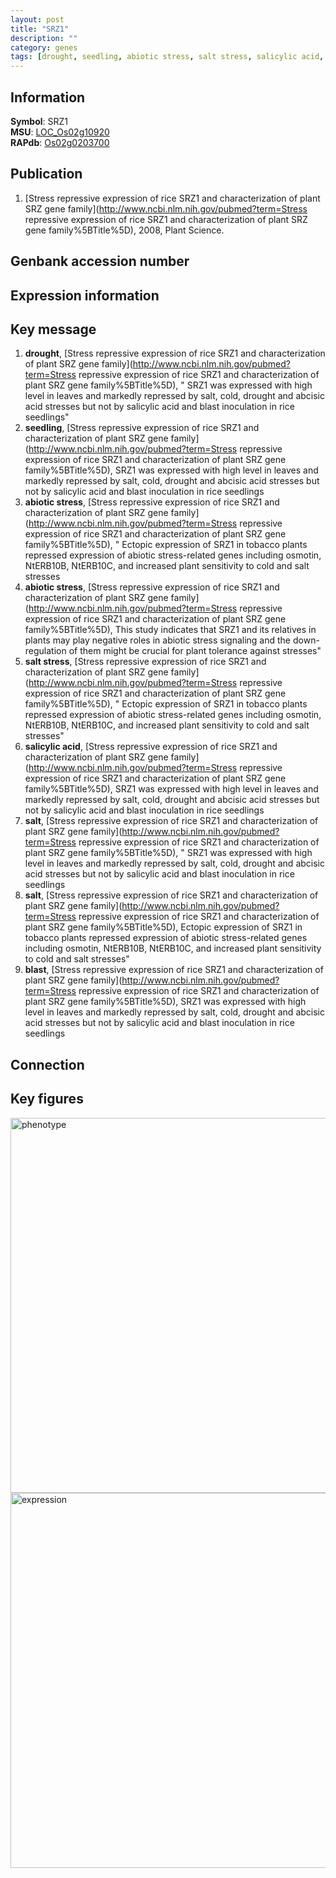 ```yaml
---
layout: post
title: "SRZ1"
description: ""
category: genes
tags: [drought, seedling, abiotic stress, salt stress, salicylic acid, salt, blast, Gene]
---
```


## Information
__Symbol__: SRZ1  
__MSU__: [LOC_Os02g10920](http://rice.plantbiology.msu.edu/cgi-bin/ORF_infopage.cgi?orf=LOC_Os02g10920)  
__RAPdb__: [Os02g0203700](http://rapdb.dna.affrc.go.jp/viewer/gbrowse_details/irgsp1?name=Os02g0203700)  

## Publication
1. [Stress repressive expression of rice SRZ1 and characterization of plant SRZ gene family](http://www.ncbi.nlm.nih.gov/pubmed?term=Stress repressive expression of rice SRZ1 and characterization of plant SRZ gene family%5BTitle%5D), 2008, Plant Science.

## Genbank accession number

## Expression information

## Key message
1. __drought__, [Stress repressive expression of rice SRZ1 and characterization of plant SRZ gene family](http://www.ncbi.nlm.nih.gov/pubmed?term=Stress repressive expression of rice SRZ1 and characterization of plant SRZ gene family%5BTitle%5D), " SRZ1 was expressed with high level in leaves and markedly repressed by salt, cold, drought and abcisic acid stresses but not by salicylic acid and blast inoculation in rice seedlings"
2. __seedling__, [Stress repressive expression of rice SRZ1 and characterization of plant SRZ gene family](http://www.ncbi.nlm.nih.gov/pubmed?term=Stress repressive expression of rice SRZ1 and characterization of plant SRZ gene family%5BTitle%5D),  SRZ1 was expressed with high level in leaves and markedly repressed by salt, cold, drought and abcisic acid stresses but not by salicylic acid and blast inoculation in rice seedlings
3. __abiotic stress__, [Stress repressive expression of rice SRZ1 and characterization of plant SRZ gene family](http://www.ncbi.nlm.nih.gov/pubmed?term=Stress repressive expression of rice SRZ1 and characterization of plant SRZ gene family%5BTitle%5D), " Ectopic expression of SRZ1 in tobacco plants repressed expression of abiotic stress-related genes including osmotin, NtERB10B, NtERB10C, and increased plant sensitivity to cold and salt stresses
4. __abiotic stress__, [Stress repressive expression of rice SRZ1 and characterization of plant SRZ gene family](http://www.ncbi.nlm.nih.gov/pubmed?term=Stress repressive expression of rice SRZ1 and characterization of plant SRZ gene family%5BTitle%5D),  This study indicates that SRZ1 and its relatives in plants may play negative roles in abiotic stress signaling and the down-regulation of them might be crucial for plant tolerance against stresses"
5. __salt stress__, [Stress repressive expression of rice SRZ1 and characterization of plant SRZ gene family](http://www.ncbi.nlm.nih.gov/pubmed?term=Stress repressive expression of rice SRZ1 and characterization of plant SRZ gene family%5BTitle%5D), " Ectopic expression of SRZ1 in tobacco plants repressed expression of abiotic stress-related genes including osmotin, NtERB10B, NtERB10C, and increased plant sensitivity to cold and salt stresses"
6. __salicylic acid__, [Stress repressive expression of rice SRZ1 and characterization of plant SRZ gene family](http://www.ncbi.nlm.nih.gov/pubmed?term=Stress repressive expression of rice SRZ1 and characterization of plant SRZ gene family%5BTitle%5D),  SRZ1 was expressed with high level in leaves and markedly repressed by salt, cold, drought and abcisic acid stresses but not by salicylic acid and blast inoculation in rice seedlings
7. __salt__, [Stress repressive expression of rice SRZ1 and characterization of plant SRZ gene family](http://www.ncbi.nlm.nih.gov/pubmed?term=Stress repressive expression of rice SRZ1 and characterization of plant SRZ gene family%5BTitle%5D), " SRZ1 was expressed with high level in leaves and markedly repressed by salt, cold, drought and abcisic acid stresses but not by salicylic acid and blast inoculation in rice seedlings
8. __salt__, [Stress repressive expression of rice SRZ1 and characterization of plant SRZ gene family](http://www.ncbi.nlm.nih.gov/pubmed?term=Stress repressive expression of rice SRZ1 and characterization of plant SRZ gene family%5BTitle%5D),  Ectopic expression of SRZ1 in tobacco plants repressed expression of abiotic stress-related genes including osmotin, NtERB10B, NtERB10C, and increased plant sensitivity to cold and salt stresses"
9. __blast__, [Stress repressive expression of rice SRZ1 and characterization of plant SRZ gene family](http://www.ncbi.nlm.nih.gov/pubmed?term=Stress repressive expression of rice SRZ1 and characterization of plant SRZ gene family%5BTitle%5D),  SRZ1 was expressed with high level in leaves and markedly repressed by salt, cold, drought and abcisic acid stresses but not by salicylic acid and blast inoculation in rice seedlings

## Connection

## Key figures
<img src="http://ricencode.github.io/images/SRZ1.pheno.png" alt="phenotype"  style="width: 600px;"/>

<img src="http://ricencode.github.io/images/SRZ1.exp.png" alt="expression"  style="width: 600px;"/>


